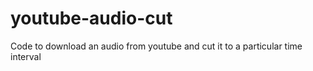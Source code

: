 # youtube-audio-cut
Code to download an audio from youtube and cut it to a particular time interval
